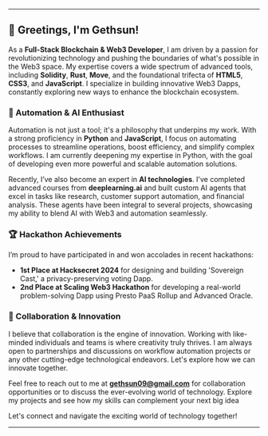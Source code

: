 
---

## 👋 Greetings, I'm Gethsun!

As a **Full-Stack Blockchain & Web3 Developer**, I am driven by a passion for revolutionizing technology and pushing the boundaries of what's possible in the Web3 space. My expertise covers a wide spectrum of advanced tools, including **Solidity**, **Rust**, **Move**, and the foundational trifecta of **HTML5**, **CSS3**, and **JavaScript**. I specialize in building innovative Web3 Dapps, constantly exploring new ways to enhance the blockchain ecosystem.

### 🚀 Automation & AI Enthusiast

Automation is not just a tool; it's a philosophy that underpins my work. With a strong proficiency in **Python** and **JavaScript**, I focus on automating processes to streamline operations, boost efficiency, and simplify complex workflows. I am currently deepening my expertise in Python, with the goal of developing even more powerful and scalable automation solutions.

Recently, I’ve also become an expert in **AI technologies**. I've completed advanced courses from **deeplearning.ai** and built custom AI agents that excel in tasks like research, customer support automation, and financial analysis. These agents have been integral to several projects, showcasing my ability to blend AI with Web3 and automation seamlessly.

### 🏆 Hackathon Achievements

I’m proud to have participated in and won accolades in recent hackathons:

- **1st Place at Hacksecret 2024** for designing and building 'Sovereign Cast,' a privacy-preserving voting Dapp.
- **2nd Place at Scaling Web3 Hackathon** for developing a real-world problem-solving Dapp using Presto PaaS Rollup and Advanced Oracle.

### 🤝 Collaboration & Innovation

I believe that collaboration is the engine of innovation. Working with like-minded individuals and teams is where creativity truly thrives. I am always open to partnerships and discussions on workflow automation projects or any other cutting-edge technological endeavors. Let's explore how we can innovate together.

Feel free to reach out to me at **gethsun09@gmail.com** for collaboration opportunities or to discuss the ever-evolving world of technology. Explore my projects and see how my skills can complement your next big idea

Let's connect and navigate the exciting world of technology together!

---
